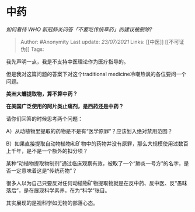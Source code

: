 # 中药
*如何看待 WHO 新冠肺炎问答「不要吃传统草药」的建议被删除?*

> Author: #Anonymity
Last update: *23/07/2021* 
Links: [[中医]] [[不可证伪]]
Tags:  

 
我先声明一点，我是不支持中医理论作为医疗指导的。

但是我对这篇问题的答案下对这个traditional medicine冷嘲热讽的各位要问一个问题。

**美洲大蠊提取物，算不算中药？**

**在美国广泛使用的阿片类止痛剂，是西药还是中药？**

  


请你们回答的时候思考两个问题：

A）从动植物里提取的药物是不是有“医学原罪”？应该划入绝对禁用范围？

B）如果直接提取自动物植物和矿物中的药物并没有原罪，那么大规模使用过数百上千年，是不是一个额外的扣分项？

某种“动植物提取物制剂”通过临床观察有效，被取了一个“肺炎一号方”的名字，是否一定意味着这是“传统药物”？

很多人以为自己只要反对任何动植物矿物提取物就是在反中药、反中医、反“愚昧落后”，是在展现科学素养，在为“科学”张目。

其实展现的是视科学如无物的部落心态。



